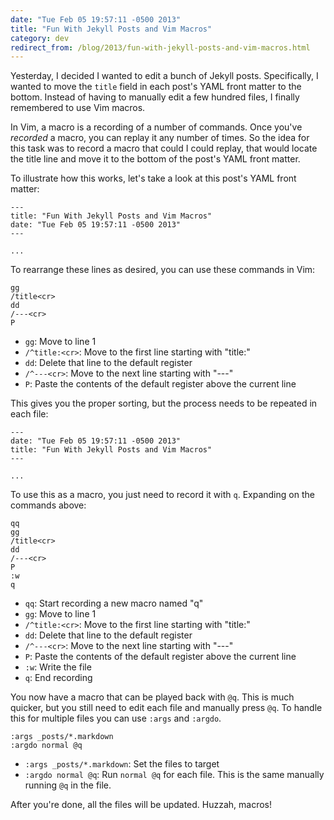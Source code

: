 ```yaml
---
date: "Tue Feb 05 19:57:11 -0500 2013"
title: "Fun With Jekyll Posts and Vim Macros"
category: dev
redirect_from: /blog/2013/fun-with-jekyll-posts-and-vim-macros.html
---
```


Yesterday, I decided I wanted to edit a bunch of Jekyll posts. Specifically,
I wanted to move the `title` field in each post's YAML front matter to the
bottom. Instead of having to manually edit a few hundred files, I finally
remembered to use Vim macros.

In Vim, a macro is a recording of a number of commands. Once you've _recorded_
a macro, you can replay it any number of times. So the idea for this task was
to record a macro that could I could replay, that would locate the title line
and move it to the bottom of the post's YAML front matter.

To illustrate how this works, let's take a look at this post's YAML front
matter:

```
---
title: "Fun With Jekyll Posts and Vim Macros"
date: "Tue Feb 05 19:57:11 -0500 2013"
---

...
```

To rearrange these lines as desired, you can use these commands in Vim:

```
gg
/title<cr>
dd
/---<cr>
P
```

* `gg`: Move to line 1
* `/^title:<cr>`: Move to the first line starting with "title:"
* `dd`: Delete that line to the default register
* `/^---<cr>`: Move to the next line starting with "\-\-\-"
* `P`: Paste the contents of the default register above the current line

This gives you the proper sorting, but the process needs to be repeated in each
file:

```
---
date: "Tue Feb 05 19:57:11 -0500 2013"
title: "Fun With Jekyll Posts and Vim Macros"
---

...
```

To use this as a macro, you just need to record it with `q`. Expanding on the
commands above:

```
qq
gg
/title<cr>
dd
/---<cr>
P
:w
q
```

* `qq`: Start recording a new macro named "q"
* `gg`: Move to line 1
* `/^title:<cr>`: Move to the first line starting with "title:"
* `dd`: Delete that line to the default register
* `/^---<cr>`: Move to the next line starting with "\-\-\-"
* `P`: Paste the contents of the default register above the current line
* `:w`: Write the file
* `q`: End recording

You now have a macro that can be played back with `@q`. This is much quicker,
but you still need to edit each file and manually press `@q`. To handle this
for multiple files you can use `:args` and `:argdo`.

```
:args _posts/*.markdown
:argdo normal @q
```

* `:args _posts/*.markdown`: Set the files to target
* `:argdo normal @q`: Run `normal @q` for each file. This is the same manually
running `@q` in the file.

After you're done, all the files will be updated. Huzzah, macros!
